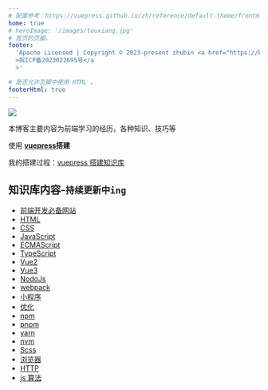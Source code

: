 ```yaml
---
# 配置参考：https://vuepress.github.io/zh/reference/default-theme/frontmatter.html#%E9%A6%96%E9%A1%B5
home: true
# heroImage: '/images/touxiang.jpg'
# 首页的页脚。
footer:
  'Apache Licensed | Copyright © 2023-present zhubin <a href="https://beian.miit.gov.cn/" target="_blank"
  >皖ICP备2023022695号</a
  >'

# 是否允许页脚中使用 HTML 。
footerHtml: true
---
```


<img src="/images/bg-index.jpg" />

本博客主要内容为前端学习的经历，各种知识、技巧等

使用 **[vuepress](https://vuepress.github.io/zh/)搭建**

我的搭建过程：[vuepress 搭建知识库](/vuepress搭建知识库/vuepress搭建知识库.md)

## 知识库内容-`持续更新中ing`

- [前端开发必备网站](/前端开发必备网站.md)
- [HTML](/HTML-CSS/HTML/HTML基础.md)
- [CSS](/HTML-CSS/HTML/1.CSS介绍.md)
- [JavaScript](/JavaScript/JavaScript介绍.md)
- [ECMAScript](/JavaScript/ECMAScript/1.ECMAScript简介.md)
- [TypeScript](/TypeScript/TypeScript.md)
- [Vue2](/VUE/Vue2/vue2学习.md)
- [Vue3](/VUE/Vue3/1.认识Vue3.md)
- [NodoJs](/NodeJs/NodeJs.md)
- [webpack](/webpack/webpack简介及快速上手.md)
- [小程序](/小程序/小程序.md)
- [优化](/优化/HTML-CSS优化/HTML-CSS优化.md)
- [npm](/tools/npm/npm.md)
- [pnpm](/tools/pnpm/pnpm.md)
- [yarn](/tools/yarn/yarn.md)
- [nvm](/tools/nvm/nvm.md)
- [Scss](/tools/Scss/Scss.md)
- [浏览器](/浏览器/浏览器渲染机制.md)
- [HTTP](/HTTP/HTTP状态码.md)
- [js 算法](/算法/算法.md)
